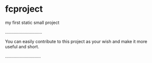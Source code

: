 # fcproject
my first static small project

..............................

You can easily contribute to this project as your wish and make it more useful and short.



.............................
